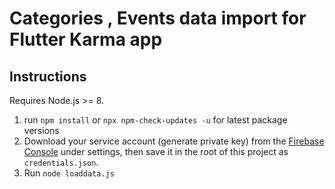 # Categories , Events data import for Flutter Karma app

## Instructions

Requires Node.js >= 8.

1. run `npm install` or `npx npm-check-updates -u` for latest package versions
2. Download your service account (generate private key) from the [Firebase Console](https://console.firebase.google.com) under settings, then save it in the root of this project as `credentials.json`.
3. Run `node loaddata.js`
